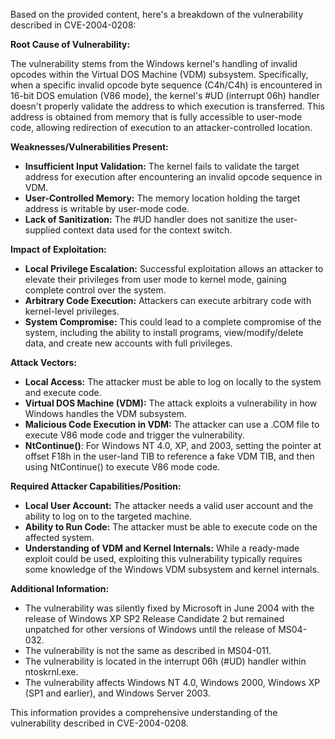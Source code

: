 Based on the provided content, here's a breakdown of the vulnerability described in CVE-2004-0208:

**Root Cause of Vulnerability:**

The vulnerability stems from the Windows kernel's handling of invalid opcodes within the Virtual DOS Machine (VDM) subsystem. Specifically, when a specific invalid opcode byte sequence (C4h/C4h) is encountered in 16-bit DOS emulation (V86 mode), the kernel's #UD (interrupt 06h) handler doesn't properly validate the address to which execution is transferred. This address is obtained from memory that is fully accessible to user-mode code, allowing redirection of execution to an attacker-controlled location.

**Weaknesses/Vulnerabilities Present:**

*   **Insufficient Input Validation:** The kernel fails to validate the target address for execution after encountering an invalid opcode sequence in VDM.
*   **User-Controlled Memory:** The memory location holding the target address is writable by user-mode code.
*   **Lack of Sanitization:** The #UD handler does not sanitize the user-supplied context data used for the context switch.

**Impact of Exploitation:**

*   **Local Privilege Escalation:** Successful exploitation allows an attacker to elevate their privileges from user mode to kernel mode, gaining complete control over the system.
*   **Arbitrary Code Execution:** Attackers can execute arbitrary code with kernel-level privileges.
*   **System Compromise:** This could lead to a complete compromise of the system, including the ability to install programs, view/modify/delete data, and create new accounts with full privileges.

**Attack Vectors:**

*   **Local Access:** The attacker must be able to log on locally to the system and execute code.
*   **Virtual DOS Machine (VDM):** The attack exploits a vulnerability in how Windows handles the VDM subsystem.
*   **Malicious Code Execution in VDM:**  The attacker can use a .COM file to execute V86 mode code and trigger the vulnerability.
*  **NtContinue()**: For Windows NT 4.0, XP, and 2003, setting the pointer at offset F18h in the user-land TIB to reference a fake VDM TIB, and then using NtContinue() to execute V86 mode code.

**Required Attacker Capabilities/Position:**

*   **Local User Account:** The attacker needs a valid user account and the ability to log on to the targeted machine.
*   **Ability to Run Code:** The attacker must be able to execute code on the affected system.
*   **Understanding of VDM and Kernel Internals:** While a ready-made exploit could be used, exploiting this vulnerability typically requires some knowledge of the Windows VDM subsystem and kernel internals.

**Additional Information:**

*   The vulnerability was silently fixed by Microsoft in June 2004 with the release of Windows XP SP2 Release Candidate 2 but remained unpatched for other versions of Windows until the release of MS04-032.
*   The vulnerability is not the same as described in MS04-011.
*   The vulnerability is located in the interrupt 06h (#UD) handler within ntoskrnl.exe.
*   The vulnerability affects Windows NT 4.0, Windows 2000, Windows XP (SP1 and earlier), and Windows Server 2003.

This information provides a comprehensive understanding of the vulnerability described in CVE-2004-0208.